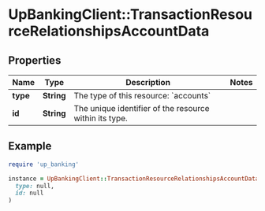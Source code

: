 # UpBankingClient::TransactionResourceRelationshipsAccountData

## Properties

| Name | Type | Description | Notes |
| ---- | ---- | ----------- | ----- |
| **type** | **String** | The type of this resource: &#x60;accounts&#x60; |  |
| **id** | **String** | The unique identifier of the resource within its type.  |  |

## Example

```ruby
require 'up_banking'

instance = UpBankingClient::TransactionResourceRelationshipsAccountData.new(
  type: null,
  id: null
)
```

